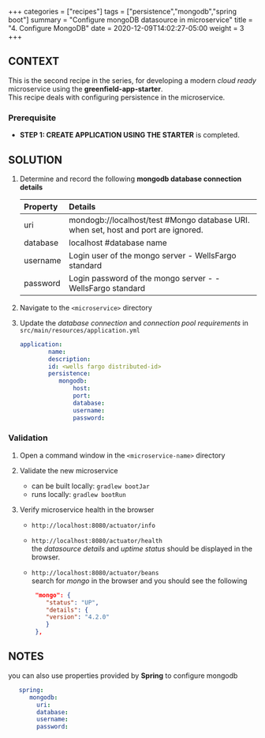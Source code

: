 +++
categories = ["recipes"]
tags = ["persistence","mongodb","spring boot"]
summary = "Configure mongoDB datasource in microservice"
title = "4. Configure MongoDB"
date = 2020-12-09T14:02:27-05:00
weight = 3
+++

## CONTEXT
This is the second recipe in the series, for developing a modern _cloud ready_ microservice using the **greenfield-app-starter**.  
This recipe deals with configuring persistence in the microservice.  

### Prerequisite

- **STEP 1: CREATE APPLICATION USING THE STARTER** is completed.

## SOLUTION

1. Determine and record the following **mongodb database connection details** 

   | Property        | Details  |
   | :---            |    :----   | 
   | uri | mondogb://localhost/test #Mongo database URI. when set, host and port are ignored.
   | database | localhost #database  name  |
   | username | Login user of the mongo server - WellsFargo standard 
   | password | Login password of the mongo server - - WellsFargo standard
 
1. Navigate to the `<microservice>` directory
   
1. Update the _database connection_ and _connection pool requirements_ in `src/main/resources/application.yml`

   ```yml
   application:
           name:
           description:
           id: <wells fargo distributed-id>
           persistence:
              mongodb:
                  host:
                  port:
                  database:
                  username:
                  password:
    ```

### Validation

1. Open a command window in the `<microservice-name>` directory

1. Validate the new microservice
   - can be built locally: `gradlew bootJar`
   - runs locally: `gradlew bootRun`

1. Verify microservice health in the browser

   - `http://localhost:8080/actuator/info`
     
   - `http://localhost:8080/actuator/health`  
      the _datasource details_ and _uptime status_ should be displayed in the browser.
   
   - `http://localhost:8080/actuator/beans`  
     search for _mongo_ in the browser and you should see the following
     ```json
      "mongo": {
         "status": "UP",
         "details": {
         "version": "4.2.0"
         }
      },    
     ```

## NOTES
  you can also use properties provided by **Spring** to configure mongodb
  ```yaml
     spring:
        mongodb:
          uri:    
          database:   
          username:
          password:
  ```


